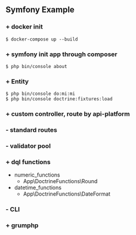 ## Symfony Example ##

### + docker init
    $ docker-compose up --build

### + symfony init app through composer
    $ php bin/console about

### + Entity
    $ php bin/console do:mi:mi
    $ php bin/console doctrine:fixtures:load

### + custom controller, route by api-platform

### - standard routes

### - validator pool

### + dql functions
* numeric_functions
    * App\DoctrineFunctions\Round
* datetime_functions
    * App\DoctrineFunctions\DateFormat

### - CLI

### + grumphp